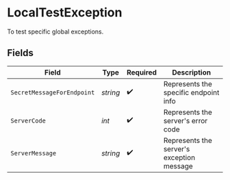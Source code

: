 # LocalTestException

To test specific global exceptions.


## Fields

| Field                                     | Type                                      | Required                                  | Description                               |
| ----------------------------------------- | ----------------------------------------- | ----------------------------------------- | ----------------------------------------- |
| `SecretMessageForEndpoint`                | *string*                                  | :heavy_check_mark:                        | Represents the specific endpoint info     |
| `ServerCode`                              | *int*                                     | :heavy_check_mark:                        | Represents the server's error code        |
| `ServerMessage`                           | *string*                                  | :heavy_check_mark:                        | Represents the server's exception message |